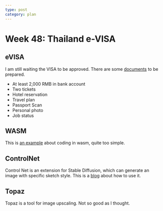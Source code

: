 ```yaml
---
type: post
category: plan
---
```


# Week 48: Thailand e-VISA

## eVISA

I am still waiting the VISA to be approved. There are some [documents](https://thaievisa.go.th) to be prepared.

- At least 2,000 RMB in bank account
- Two tickets
- Hotel reservation
- Travel plan
- Passport Scan
- Personal photo
- Job status

## WASM

This is [an example](https://wasmbyexample.dev/home.en-us.html) about coding in wasm, quite too simple.

## ControlNet

Control Net is an extension for Stable Diffusion, which can generate an image with specific sketch style. This is a [blog](https://stable-diffusion-art.com/controlnet/) about how to use it.


## Topaz

Topaz is a tool for image upscaling. Not so good  as I thought.